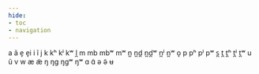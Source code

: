 ```yaml
---
hide:
- toc
- navigation
---
```

a
ã
e̞
e̞i
i
ĩ
j
k
kʰ
kʲ
kʷ
l̪
m
mb
mbʷ
mʷ
n̪
n̪d̪
n̪d̪ʷ
n̪ʲ
n̪ʷ
o̞
p
pʰ
pʲ
pʷ
s̪
t̪
t̪ʰ
t̪ʲ
t̪ʷ
u
ũ
v
w
æ
æ̃
ŋ
ŋɡ
ŋɡʷ
ŋʷ
ɑ
ɑ̃
ə
ə̃
ʉ
